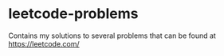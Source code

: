 # leetcode-problems
Contains my solutions to several problems that can be found at https://leetcode.com/

